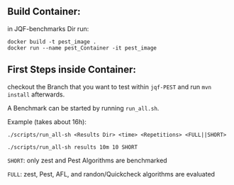 

## Build Container:
in JQF-benchmarks Dir run:
```
docker build -t pest_image .
docker run --name pest_Container -it pest_image
```

## First Steps inside Container:

checkout the Branch that you want to test within `jqf-PEST` and run `mvn install` afterwards.

A Benchmark can be started by running `run_all.sh`.

Example (takes about 16h):
```
./scripts/run_all-sh <Results Dir> <time> <Repetitions> <FULL||SHORT>

./scripts/run_all-sh results 10m 10 SHORT
```

`SHORT`: only zest and Pest Algorithms are benchmarked 

`FULL`: zest, Pest, AFL, and randon/Quickcheck algorithms are evaluated

